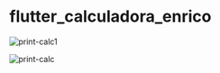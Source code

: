 # flutter_calculadora_enrico

![print-calc1](https://github.com/enricofs/flutter_calculadora_enrico/assets/73853747/34dea407-af54-4e62-8140-54ec6a16a096)

![print-calc](https://github.com/enricofs/flutter_calculadora_enrico/assets/73853747/0e1b8767-0d39-4dd2-b915-96081256c599)
